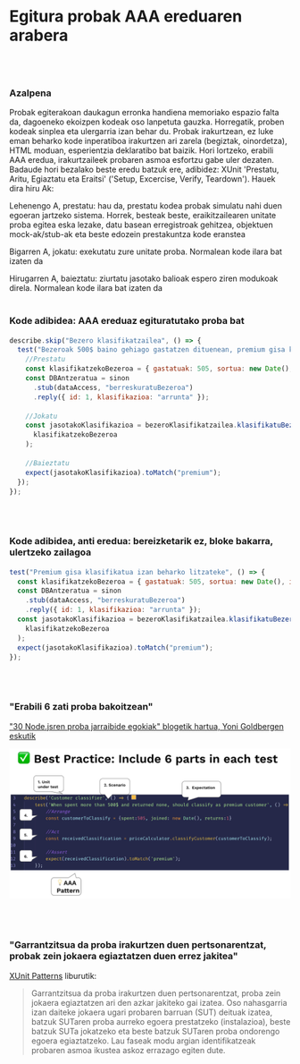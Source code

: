 # Egitura probak AAA ereduaren arabera

<br/><br/>

### Azalpena

Probak egiterakoan daukagun erronka handiena memoriako espazio falta da, dagoeneko ekoizpen kodeak oso lanpetuta gauzka. Horregatik, proben kodeak sinplea eta ulergarria izan behar du. Probak irakurtzean, ez luke eman beharko kode inperatiboa irakurtzen ari zarela (begiztak, oinordetza), HTML moduan, esperientzia deklaratibo bat baizik. Hori lortzeko, erabili AAA eredua, irakurtzaileek probaren asmoa esfortzu gabe uler dezaten. Badaude hori bezalako beste eredu batzuk ere, adibidez: XUnit 'Prestatu, Aritu, Egiaztatu eta Eraitsi' ('Setup, Excercise, Verify, Teardown'). Hauek dira hiru Ak:

Lehenengo A, prestatu: hau da, prestatu kodea probak simulatu nahi duen egoeran jartzeko sistema. Horrek, besteak beste, eraikitzailearen unitate proba egitea eska lezake, datu basean erregistroak gehitzea, objektuen  mock-ak/stub-ak eta beste edozein prestakuntza kode eranstea

Bigarren A, jokatu: exekutatu zure unitate proba. Normalean kode ilara bat izaten da

Hirugarren A, baieztatu: ziurtatu jasotako balioak espero ziren modukoak direla. Normalean kode ilara bat izaten da
<br/><br/>

### Kode adibidea: AAA ereduaz egituratutako proba bat

```javascript
describe.skip("Bezero klasifikatzailea", () => {
  test("Bezeroak 500$ baino gehiago gastatzen dituenean, premium gisa klasifikatua izan behar da", () => {
    //Prestatu
    const klasifikatzekoBezeroa = { gastatuak: 505, sortua: new Date(), id: 1 };
    const DBAntzeratua = sinon
      .stub(dataAccess, "berreskuratuBezeroa")
      .reply({ id: 1, klasifikazioa: "arrunta" });

    //Jokatu
    const jasotakoKlasifikazioa = bezeroKlasifikatzailea.klasifikatuBezeroa(
      klasifikatzekoBezeroa
    );

    //Baieztatu
    expect(jasotakoKlasifikazioa).toMatch("premium");
  });
});
```

<br/><br/>

### Kode adibidea, anti eredua: bereizketarik ez, bloke bakarra, ulertzeko zailagoa

```javascript
test("Premium gisa klasifikatua izan beharko litzateke", () => {
  const klasifikatzekoBezeroa = { gastatuak: 505, sortua: new Date(), id: 1 };
  const DBAntzeratua = sinon
    .stub(dataAccess, "berreskuratuBezeroa")
    .reply({ id: 1, klasifikazioa: "arrunta" });
  const jasotakoKlasifikazioa = bezeroKlasifikatzailea.klasifikatuBezeroa(
    klasifikatzekoBezeroa
  );
  expect(jasotakoKlasifikazioa).toMatch("premium");
});
```

<br/><br/>

### "Erabili 6 zati proba bakoitzean"

["30 Node.jsren proba jarraibide egokiak" blogetik hartua, Yoni Goldbergen eskutik](https://medium.com/@me_37286/yoni-goldberg-javascript-nodejs-testing-best-practices-2b98924c9347)

![Proba txostenaren adibidea](../../assets/images/6-parts-in-test.jpg "Proba txostenaren adibidea")

<br/><br/>

### "Garrantzitsua da proba irakurtzen duen pertsonarentzat, probak zein jokaera egiaztatzen duen errez jakitea"

[XUnit Patterns](http://xunitpatterns.com/Four%20Phase%20Test.html) liburutik:

> Garrantzitsua da proba irakurtzen duen pertsonarentzat, proba zein jokaera egiaztatzen ari den azkar jakiteko gai izatea. Oso nahasgarria izan daiteke jokaera ugari probaren barruan (SUT) deituak izatea, batzuk SUTaren proba aurreko egoera prestatzeko (instalazioa), beste batzuk SUTa jokatzeko eta beste batzuk SUTaren proba ondorengo egoera egiaztatzeko. Lau faseak modu argian identifikatzeak probaren asmoa ikustea askoz errazago egiten dute.
